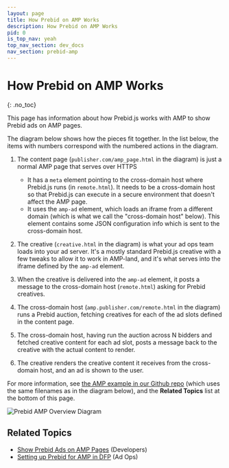 ```yaml
---
layout: page
title: How Prebid on AMP Works
description: How Prebid on AMP Works
pid: 0
is_top_nav: yeah
top_nav_section: dev_docs
nav_section: prebid-amp
---
```


<div class="bs-docs-section" markdown="1">

# How Prebid on AMP Works
{: .no_toc}

This page has information about how Prebid.js works with AMP to show Prebid ads on AMP pages.

The diagram below shows how the pieces fit together.  In the list below, the items with numbers correspond with the numbered actions in the diagram.

1. The content page (`publisher.com/amp_page.html` in the diagram) is just a normal AMP page that serves over HTTPS
    + It has a `meta` element pointing to the cross-domain host where Prebid.js runs (in `remote.html`).  It needs to be a cross-domain host so that Prebid.js can execute in a secure environment that doesn't affect the AMP page.
    + It uses the `amp-ad` element, which loads an iframe from a different domain (which is what we call the "cross-domain host" below).  This element contains some JSON configuration info which is sent to the cross-domain host.

2. The creative (`creative.html` in the diagram) is what your ad ops team loads into your ad server.  It's a mostly standard Prebid.js creative with a few tweaks to allow it to work in AMP-land, and it's what serves into the iframe defined by the `amp-ad` element.

3. When the creative is delivered into the `amp-ad` element, it posts a message to the cross-domain host (`remote.html`) asking for Prebid creatives.

4. The cross-domain host (`amp.publisher.com/remote.html` in the diagram) runs a Prebid auction, fetching creatives for each of the ad slots defined in the content page.

5. The cross-domain host, having run the auction across N bidders and fetched creative content for each ad slot, posts a message back to the creative with the actual content to render.

6. The creative renders the creative content it receives from the cross-domain host, and an ad is shown to the user.

For more information, see [the AMP example in our Github repo](https://github.com/prebid/Prebid.js/tree/master/integrationExamples/gpt/amp) (which uses the same filenames as in the diagram below), and the **Related Topics** list at the bottom of this page.

![Prebid AMP Overview Diagram]({{site.github.url}}/assets/images/dev-docs/prebid-amp.png)

## Related Topics

+ [Show Prebid Ads on AMP Pages]({{site.github.url}}/dev-docs/show-prebid-ads-on-amp-pages.html) (Developers)
+ [Setting up Prebid for AMP in DFP]({{site.github.url}}/adops/setting-up-prebid-for-amp-in-dfp.html) (Ad Ops)

</div>
